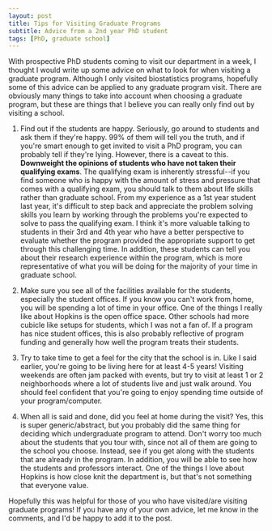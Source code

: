 ```yaml
---
layout: post
title: Tips for Visiting Graduate Programs
subtitle: Advice from a 2nd year PhD student
tags: [PhD, graduate school]
---
```


With prospective PhD students coming to visit our department in a week, I thought I would write up some advice on what to look for when visiting a graduate program. Although I only visited biostatistics programs, hopefully some of this advice can be applied to any graduate program visit. There are obviously many things to take into account when choosing a graduate program, but these are things that I believe you can really only find out by visiting a school.

1. Find out if the students are happy. Seriously, go around to students and ask them if they're happy. 99% of them will tell you the truth, and if you're smart enough to get invited to visit a PhD program, you can probably tell if they're lying. However, there is a caveat to this. __Downweight the opinions of students who have not taken their qualifying exams__. The qualifying exam is inherently stressful--if you find someone who is happy with the amount of stress and pressure that comes with a qualifying exam, you should talk to them about life skills rather than graduate school. From my experience as a 1st year student last year, it's difficult to step back and appreciate the problem solving skills you learn by working through the problems you're expected to solve to pass the qualifying exam. I think it's more valuable talking to students in their 3rd and 4th year who have a better perspective to evaluate whether the program provided the appropriate support to get through this challenging time. In addition, these students can tell you about their research experience within the program, which is more representative of what you will be doing for the majority of your time in graduate school.

2. Make sure you see all of the facilities available for the students, especially the student offices. If you know you can't work from home, you will be spending a lot of time in your office. One of the things I really like about Hopkins is the open office space. Other schools had more cubicle like setups for students, which I was not a fan of. If a program has nice student offices, this is also probably reflective of program funding and generally how well the program treats their students.

3. Try to take time to get a feel for the city that the school is in. Like I said earlier, you're going to be living here for at least 4-5 years! Visiting weekends are often jam packed with events, but try to visit at least 1 or 2 neighborhoods where a lot of students live and just walk around. You should feel confident that you're going to enjoy spending time outside of your program/computer.

4. When all is said and done, did you feel at home during the visit? Yes, this is super generic/abstract, but you probably did the same thing for deciding which undergraduate program to attend. Don't worry too much about the students that you tour with, since not all of them are going to the school you choose. Instead, see if you get along with the students that are already in the program. In addition, you will be able to see how the students and professors interact. One of the things I love about Hopkins is how close knit the department is, but that's not something that everyone value.

Hopefully this was helpful for those of you who have visited/are visiting graduate programs! If you have any of your own advice, let me know in the comments, and I'd be happy to add it to the post.
